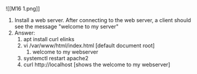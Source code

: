 ![[M16 1.png]]

1. Install a web server.  After connecting to the web server, a client should see the message "welcome to my server"
2. Answer:
	1. apt install curl elinks
	2. vi /var/www/html/index.html [default document root]
		1. welcome to my webserver
	1. systemctl restart apache2 
	2. curl http://localhost [shows the welcome to my webserver] 